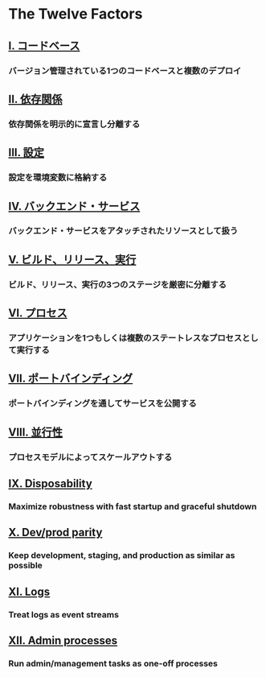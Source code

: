 The Twelve Factors
==================

## [I. コードベース](/codebase)
### バージョン管理されている1つのコードベースと複数のデプロイ

## [II. 依存関係](/dependencies)
### 依存関係を明示的に宣言し分離する

## [III. 設定](/config)
### 設定を環境変数に格納する

## [IV. バックエンド・サービス](/backing-services)
### バックエンド・サービスをアタッチされたリソースとして扱う

## [V. ビルド、リリース、実行](/build-release-run)
### ビルド、リリース、実行の3つのステージを厳密に分離する

## [VI. プロセス](/processes)
### アプリケーションを1つもしくは複数のステートレスなプロセスとして実行する

## [VII. ポートバインディング](/port-binding)
### ポートバインディングを通してサービスを公開する

## [VIII. 並行性](/concurrency)
### プロセスモデルによってスケールアウトする

## [IX. Disposability](/disposability)
### Maximize robustness with fast startup and graceful shutdown

## [X. Dev/prod parity](/dev-prod-parity)
### Keep development, staging, and production as similar as possible

## [XI. Logs](/logs)
### Treat logs as event streams

## [XII. Admin processes](/admin-processes)
### Run admin/management tasks as one-off processes
